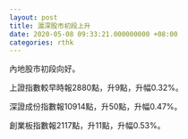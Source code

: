 ```yaml
---
layout: post
title: 滬深股市初段上升
date: 2020-05-08 09:33:21.000000000 +08:00
categories: rthk
---
```


內地股市初段向好。

上證指數較早時報2880點，升9點，升幅0.32%。

深證成份指數報10914點，升50點，升幅0.47%。

創業板指數報2117點，升11點，升幅0.53%。
